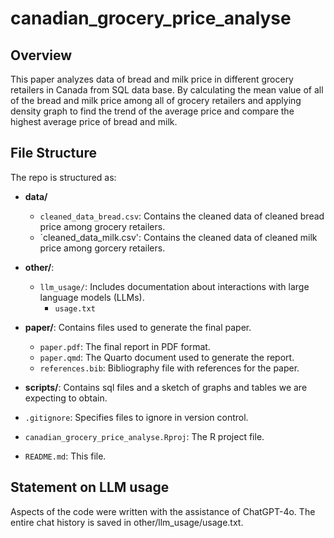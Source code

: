 # canadian_grocery_price_analyse

## Overview

This paper analyzes data of bread and milk price in different grocery retailers in Canada from SQL data base. By calculating the mean value of all of the bread and milk price among all of grocery retailers and applying density graph to find the trend of the average price and compare the highest average price of bread and milk.


## File Structure

The repo is structured as:

- **data/**
  - `cleaned_data_bread.csv`: Contains the cleaned data of cleaned bread price among grocery retailers.
  - `cleaned_data_milk.csv': Contains the cleaned data of cleaned milk price among gorcery retailers.

- **other/**:
  - `llm_usage/`: Includes documentation about interactions with large language models (LLMs).
    - `usage.txt`
    
- **paper/**: Contains files used to generate the final paper.
  - `paper.pdf`: The final report in PDF format.
  - `paper.qmd`: The Quarto document used to generate the report.
  - `references.bib`: Bibliography file with references for the paper.

- **scripts/**: Contains sql files and a sketch of graphs and tables we are expecting to obtain.

  
- `.gitignore`: Specifies files to ignore in version control.
- `canadian_grocery_price_analyse.Rproj`: The R project file.
- `README.md`: This file.
  

## Statement on LLM usage

Aspects of the code were written with the assistance of ChatGPT-4o. The entire chat history is saved in other/llm_usage/usage.txt.